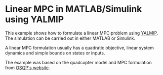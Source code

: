 # Linear MPC in MATLAB/Simulink using YALMIP
This example shows how to formulate a linear MPC problem using [YALMIP](https://yalmip.github.io/). The simulation can be carried out in either MATLAB or Simulink.

A linear MPC formulation usually has a quadratic objective, linear system dynamics and simple bounds on states or inputs.

The example was based on the quadcopter model and MPC formulation from [OSQP's website](https://osqp.org/docs/examples/mpc.html).
